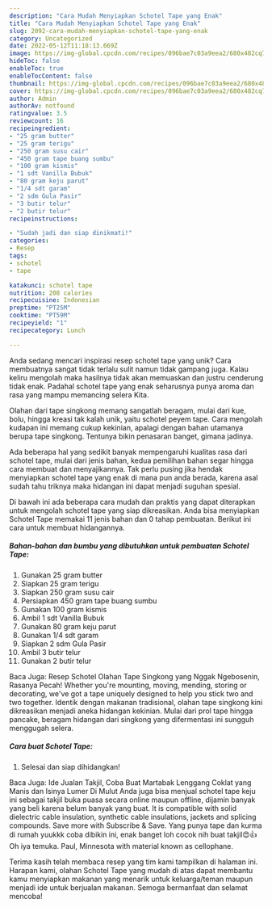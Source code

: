 ```yaml
---
description: "Cara Mudah Menyiapkan Schotel Tape yang Enak"
title: "Cara Mudah Menyiapkan Schotel Tape yang Enak"
slug: 2092-cara-mudah-menyiapkan-schotel-tape-yang-enak
category: Uncategorized
date: 2022-05-12T11:18:13.669Z
image: https://img-global.cpcdn.com/recipes/096bae7c03a9eea2/680x482cq70/schotel-tape-foto-resep-utama.jpg
hideToc: false
enableToc: true
enableTocContent: false
thumbnail: https://img-global.cpcdn.com/recipes/096bae7c03a9eea2/680x482cq70/schotel-tape-foto-resep-utama.jpg
cover: https://img-global.cpcdn.com/recipes/096bae7c03a9eea2/680x482cq70/schotel-tape-foto-resep-utama.jpg
author: Admin
authorAv: notfound
ratingvalue: 3.5
reviewcount: 16
recipeingredient:
- "25 gram butter"
- "25 gram terigu"
- "250 gram susu cair"
- "450 gram tape buang sumbu"
- "100 gram kismis"
- "1 sdt Vanilla Bubuk"
- "80 gram keju parut"
- "1/4 sdt garam"
- "2 sdm Gula Pasir"
- "3 butir telur"
- "2 butir telur"
recipeinstructions:

- "Sudah jadi dan siap dinikmati!"
categories:
- Resep
tags:
- schotel
- tape

katakunci: schotel tape 
nutrition: 208 calories
recipecuisine: Indonesian
preptime: "PT25M"
cooktime: "PT59M"
recipeyield: "1"
recipecategory: Lunch

---
```





Anda sedang mencari inspirasi resep schotel tape yang unik? Cara membuatnya sangat tidak terlalu sulit namun tidak gampang juga. Kalau keliru mengolah maka hasilnya tidak akan memuaskan dan justru cenderung tidak enak. Padahal schotel tape yang enak seharusnya punya aroma dan rasa yang mampu memancing selera Kita.





Olahan dari tape singkong memang sangatlah beragam, mulai dari kue, bolu, hingga kreasi tak kalah unik, yaitu schotel peyem tape. Cara mengolah kudapan ini memang cukup kekinian, apalagi dengan bahan utamanya berupa tape singkong. Tentunya bikin penasaran banget, gimana jadinya.

Ada beberapa hal yang sedikit banyak mempengaruhi kualitas rasa dari schotel tape, mulai dari jenis bahan, kedua pemilihan bahan segar hingga cara membuat dan menyajikannya. Tak perlu pusing jika hendak menyiapkan schotel tape yang enak di mana pun anda berada, karena asal sudah tahu triknya maka hidangan ini dapat menjadi suguhan spesial.






Di bawah ini ada beberapa cara mudah dan praktis yang dapat diterapkan untuk mengolah schotel tape yang siap dikreasikan. Anda bisa menyiapkan Schotel Tape memakai 11 jenis bahan dan 0 tahap pembuatan. Berikut ini cara untuk membuat hidangannya.

<!--inarticleads1-->

##### Bahan-bahan dan bumbu yang dibutuhkan untuk pembuatan Schotel Tape:

1. Gunakan 25 gram butter
1. Siapkan 25 gram terigu
1. Siapkan 250 gram susu cair
1. Persiapkan 450 gram tape buang sumbu
1. Gunakan 100 gram kismis
1. Ambil 1 sdt Vanilla Bubuk
1. Gunakan 80 gram keju parut
1. Gunakan 1/4 sdt garam
1. Siapkan 2 sdm Gula Pasir
1. Ambil 3 butir telur
1. Gunakan 2 butir telur


Baca Juga: Resep Schotel Olahan Tape Singkong yang Nggak Ngebosenin, Rasanya Pecah! Whether you&#39;re mounting, moving, mending, storing or decorating, we&#39;ve got a tape uniquely designed to help you stick two and two together. Identik dengan makanan tradisional, olahan tape singkong kini dikreasikan menjadi aneka hidangan kekinian. Mulai dari prol tape hingga pancake, beragam hidangan dari singkong yang difermentasi ini sungguh menggugah selera. 

<!--inarticleads2-->

##### Cara buat Schotel Tape:


1. Selesai dan siap dihidangkan!

Baca Juga: Ide Jualan Takjil, Coba Buat Martabak Lenggang Coklat yang Manis dan Isinya Lumer Di Mulut Anda juga bisa menjual schotel tape keju ini sebagai takjil buka puasa secara online maupun offline, dijamin banyak yang beli karena belum banyak yang buat. It is compatible with solid dielectric cable insulation, synthetic cable insulations, jackets and splicing compounds. Save more with Subscribe &amp; Save. Yang punya tape dan kurma di rumah yuukkk coba dibikin ini, enak banget loh cocok nih buat takjil😍👍Oh iya temuka. Paul, Minnesota with material known as cellophane. 

Terima kasih telah membaca resep yang tim kami tampilkan di halaman ini. Harapan kami, olahan Schotel Tape yang mudah di atas dapat membantu kamu menyiapkan makanan yang menarik untuk keluarga/teman maupun menjadi ide untuk berjualan makanan. Semoga bermanfaat dan selamat mencoba!
